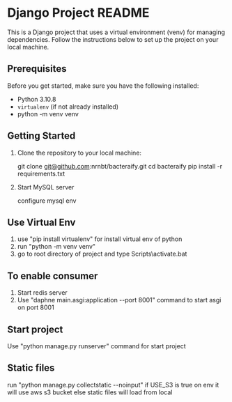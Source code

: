 # Django Project README

This is a Django project that uses a virtual environment (venv) for managing dependencies. Follow the instructions below to set up the project on your local machine.

## Prerequisites

Before you get started, make sure you have the following installed:

- Python 3.10.8
- `virtualenv` (if not already installed)
- python -m venv venv

## Getting Started

1. Clone the repository to your local machine:

   git clone git@github.com:nrnbt/bacteraify.git
   cd bacteraify
   pip install -r requirements.txt
   
2. Start MySQL server

   configure mysql env

## Use Virtual Env
1. use "pip install virtualenv" for install virtual env of python
2. run "python -m venv venv"
3. go to root directory of project and type Scripts\activate.bat

## To enable consumer
1. Start redis server
2. Use "daphne main.asgi:application --port 8001" command to start asgi on port 8001

## Start project
Use "python manage.py runserver" command for start project

## Static files
   run "python manage.py collectstatic --noinput"
   if USE_S3 is true on env it will use aws s3 bucket
   else static files will load from local
